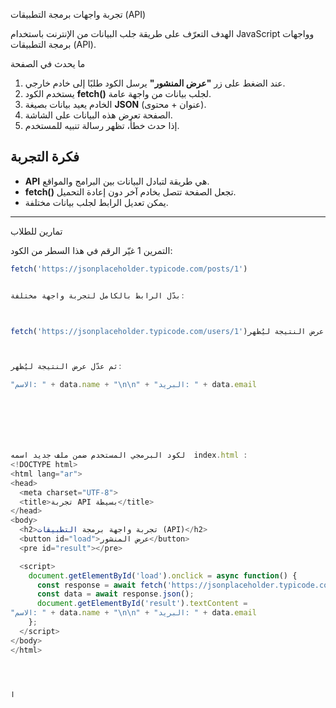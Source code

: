   تجربة واجهات برمجة التطبيقات (API)

 الهدف
التعرّف على طريقة جلب البيانات من الإنترنت باستخدام JavaScript وواجهات برمجة التطبيقات (API).
 


ما يحدث في الصفحة
1. عند الضغط على زر **"عرض المنشور"** يرسل الكود طلبًا إلى خادم خارجي.  
2. يستخدم الكود **fetch()** لجلب بيانات من واجهة عامة.  
3. الخادم يعيد بيانات بصيغة **JSON** (عنوان + محتوى).  
4. الصفحة تعرض هذه البيانات على الشاشة.  
5. إذا حدث خطأ، تظهر رسالة تنبيه للمستخدم.

## فكرة التجربة
- **API** هي طريقة لتبادل البيانات بين البرامج والمواقع.  
- **fetch()** تجعل الصفحة تتصل بخادم آخر دون إعادة التحميل.  
- يمكن تعديل الرابط لجلب بيانات مختلفة.

---

  تمارين للطلاب

 التمرين 1
غيّر الرقم في هذا السطر من الكود:
```javascript
fetch('https://jsonplaceholder.typicode.com/posts/1')


بدّل الرابط بالكامل لتجربة واجهة مختلفة:



fetch('https://jsonplaceholder.typicode.com/users/1')ثم عدّل عرض النتيجة ليُظهر:



ثم عدّل عرض النتيجة ليُظهر:

"الاسم: " + data.name + "\n\n" + "البريد: " + data.email







لكود البرمجي المستخدم ضمن ملف جديد اسمه  index.html :
<!DOCTYPE html>
<html lang="ar">
<head>
  <meta charset="UTF-8">
  <title>تجربة API بسيطة</title>
</head>
<body>
  <h2>تجربة واجهة برمجة التطبيقات (API)</h2>
  <button id="load">عرض المنشور</button>
  <pre id="result"></pre>

  <script>
    document.getElementById('load').onclick = async function() {
      const response = await fetch('https://jsonplaceholder.typicode.com/users/1');
      const data = await response.json();
      document.getElementById('result').textContent = 
"الاسم: " + data.name + "\n\n" + "البريد: " + data.email
    };
  </script>
</body>
</html>




ا
